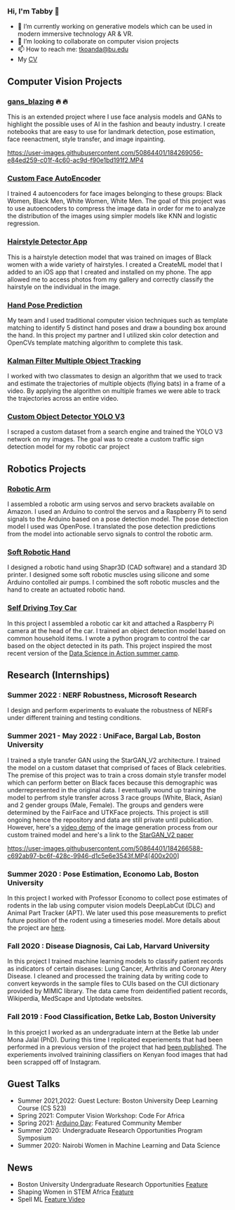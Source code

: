 ### Hi, I'm Tabby 👋


- 🔭 I’m currently working on generative models which can be used in modern immersive technology AR & VR.
- 👯 I’m looking to collaborate on computer vision projects
- 📫 How to reach me: tkoanda@bu.edu
- My [CV](https://github.com/TabithaKO/docs/blob/main/Tabitha_Oanda_CV_PhD%20(1).pdf)



## Computer Vision Projects
### [gans_blazing](https://github.com/TabithaKO/gans_blazing) 🔥 🔥 
This is an extended project where I use face analysis models and GANs to highlight the possible uses of AI in the fashion and beauty industry. I create notebooks that are easy to use for landmark detection, pose estimation, face reenactment, style transfer, and image inpainting.


https://user-images.githubusercontent.com/50864401/184269056-e84ed259-c01f-4c60-ac9d-f90e1bd191f2.MP4


### [Custom Face AutoEncoder](https://github.com/TabithaKO/Autoencoders)
I trained 4 autoencoders for face images belonging to these groups: Black Women, Black Men, White Women, White Men. The goal of this project was to use autoencoders to compress the image data in order for me to analyze the distribution of the images using simpler models like KNN and logistic regression.

### [Hairstyle Detector App](https://github.com/TabithaKO/hair-detector)

This is a hairstyle detection model that was trained on images of Black women with a wide variety of hairstyles. 
I created a CreateML model that I added to an iOS app that I created and installed on my phone. 
The app allowed me to access photos from my gallery and correctly classify the hairstyle on the individual in the image.

### [Hand Pose Prediction](https://github.com/TabithaKO/CS585-HW2)
My team and I used traditional computer vision techniques such as template matching to identify 5 distinct hand poses and draw a bounding box around the hand. 
In this project my partner and I utilized skin color detection and OpenCVs template matching algorithm to complete this task.


### [Kalman Filter Multiple Object Tracking](https://github.com/TabithaKO/MultipleObjectTracking)
I worked with two classmates to design an algorithm that we used to track and estimate the trajectories of multiple objects (flying bats) in a frame of a video. 
By applying the algorithm on multiple frames we were able to track the trajectories across an entire video.

### [Custom Object Detector YOLO V3](https://github.com/TabithaKO/signs-YOLO)
I scraped a custom dataset from a search engine and trained the YOLO V3 network on my images. The goal was to create a custom traffic sign detection model for my robotic car project



## Robotics Projects
### [Robotic Arm](https://github.com/TabithaKO/Cerebella)
I assembled a robotic arm using servos and servo brackets available on Amazon. 
I used an Arduino to control the servos and a Raspberry Pi to send signals to the Arduino based on a pose detection model. 
The pose detection model I used was OpenPose. I translated the pose detection predictions from the model into actionable servo signals to control the robotic arm.



### [Soft Robotic Hand](https://github.com/TabithaKO/SoftRobot)
I designed a robotic hand using Shapr3D (CAD software) and a standard 3D printer. 
I designed some soft robotic muscles using silicone and some Arduino contolled air pumps. 
I combined the soft robotic muscles and the hand to create an actuated robotic hand.


### [Self Driving Toy Car](https://github.com/TabithaKO/CarProject)
In this project I assembled a robotic car kit and attached a Raspberry Pi camera at the head of the car. 
I trained an object detection model based on common household items. I wrote a python program to control the car based on the object detected in its path.
This project inspired the most recent version of the [Data Science in Action summer camp](https://www.hsph.harvard.edu/biostatistics/machine-learning-for-self-driving-cars/).



## Research (Internships)
###  Summer 2022 : NERF Robustness, Microsoft Research
I design and perform experiments to evaluate the robustness of NERFs under different training and testing conditions.

###  Summer 2021 - May 2022 : UniFace, Bargal Lab, Boston University
I trained a style transfer GAN using the StarGAN_V2 architecture. I trained the model on a custom dataset that comprised of faces of Black celebrities. 
The premise of this project was to train a cross domain style transfer model which can perform better on Black faces because this demographic was underrepresented in the original data. I eventually wound up training the model to perfrom style transfer across 3 race groups (White, Black, Asian) and 2 gender groups (Male, Female). The groups and genders were determined by the FairFace and UTKFace projects. 
This project is still ongoing hence the repository and data are still private until publication. However, here's a [video demo](https://drive.google.com/file/d/1maN0SwKNM_VSipfrW2Irdrx3ojYmgSmO/view?usp=sharing) of the image generation process from our custom trained model and here's a link to the [StarGAN_V2 paper](https://arxiv.org/abs/1912.01865)

https://user-images.githubusercontent.com/50864401/184266588-c692ab97-bc6f-428c-9946-d1c5e6e3543f.MP4[400x200]

### Summer 2020 : Pose Estimation, Economo Lab, Boston University
In this project I worked with Professor Economo to collect pose estimates of rodents in the lab using computer vision models DeepLabCut (DLC) and Animal Part Tracker (APT). We later used this pose measurements to prefict future position of the rodent using a timeseries model. More details about the project are [here](https://tabithako.github.io/UROP_Summer2020/).


### Fall 2020 : Disease Diagnosis, Cai Lab, Harvard University
In this project I trained machine learning models to classify patient records as indicators of certain diseases: Lung Cancer, Arthritis and Coronary Atery Disease. I cleaned and processed the training data by writing code to convert keywords in the sample files to CUIs based on the CUI dictionary provided by MIMIC library. The data came from deidentified patient records, Wikiperdia, MedScape and Uptodate websites. 

### Fall 2019 : Food Classification, Betke Lab, Boston University
In this proejct I worked as an undergraduate intern at the Betke lab under Mona Jalal (PhD). During this time I replicated experiements that had been performed in a previous version of the project that had [been published](https://scholar.google.com/citations?view_op=view_citation&hl=en&user=tTXTO0oAAAAJ&citation_for_view=tTXTO0oAAAAJ:eQOLeE2rZwMC). The experiements involved trainining classifiers on Kenyan food images that had been scrapped off of Instagram.

## Guest Talks
- Summer 2021,2022: Guest Lecture: Boston University Deep Learning Course (CS 523) 
- Spring 2021: Computer Vision Workshop: Code For Africa
- Spring 2021: [Arduino Day](https://www.youtube.com/watch?v=k0HQ776d4Kk&t=6660s): Featured Community Member
- Summer 2020: Undergraduate Research Opportunities Program Symposium
- Summer 2020: Nairobi Women in Machine Learning and Data Science

## News
- Boston University Undergraduate Research Opportunities [Feature](https://www.bu.edu/urop/achievements/student-spotlight/featured-researcher-tabitha-oanda/)
- Shaping Women in STEM Africa [Feature](https://stemwomenafrica.medium.com/stem-woman-crush-tabitha-oanda-64b2aca46ed6)
- Spell ML [Feature Video](https://www.facebook.com/spelldeeplearning/videos/via-tabitha-oandathis-weekend-i-decided-to-do-some-aerial-practice-on-the-sling-/681506712452484/)




